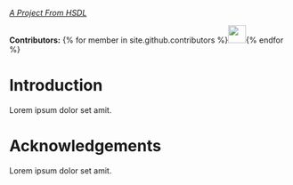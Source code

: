 *[A Project From HSDL](https://hsdl.github.io/)*

**Contributors:** {% for member in site.github.contributors %}<img src="{{member.avatar_url}}" width="32" height="32">{% endfor %}

# Introduction
Lorem ipsum dolor set amit.

# Acknowledgements
Lorem ipsum dolor set amit.
